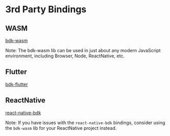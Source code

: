 # 3rd Party Bindings

## WASM

<a href="https://github.com/MetaMask/bdk-wasm" target="_blank">bdk-wasm</a>

Note: The bdk-wasm lib can be used in just about any modern JavaScript environment, including Browser, Node, ReactNative, etc.

## Flutter

<a href="https://github.com/LtbLightning/bdk-flutter" target="_blank">bdk-flutter</a>


## ReactNative

<a href="https://github.com/xsats/react-native-bdk" target="_blank">react-native-bdk</a>

Note: If you have issues with the `react-native-bdk` bindings, consider using the `bdk-wasm` lib for your ReactNative project instead.
